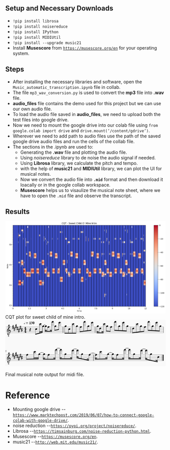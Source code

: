 ## Setup and Necessary Downloads
* <code>!pip install librosa</code>
* <code>!pip install noisereduce</code>
* <code>!pip install IPython</code>
* <code>!pip install MIDIUtil</code>
* <code>!pip install --upgrade music21</code>
*  Install **Musescore** from <code>https://musescore.org/en</code> for your operating system.

## Steps 

* After installing the necessary libraries and software, open the <code>Music_automatic_transcription.ipynb</code> file in collab.</br>
* The file <code>mp3_wav_conversion.py</code> is used to convert the **mp3** file into **.wav** file.</br>
* **audio_files** file contains the demo used for this project but we can use our own audio file.</br>
* To load the audio file saved in **audio_files**, we need to upload both the test files into google drive.</br>
* Now we need to mount the google drive into our colab file using <code>from google.colab import drive</code> and <code>drive.mount(‘/content/gdrive’)</code>.</br>
* Wherever we need to add path to audio files use the path of the saved google drive audio files and run the cells of the collab file.</br>
* The sections in the .ipynb are used to:</br>
    * Generating the **.wav** file and plotting the audio file.</br>
    * Using *noisereduce* library to de noise the audio signal if needed.</br>
    * Using **Librosa** library, we calculate the pitch and tempo.</br>
    * with the help of **music21** and **MIDIUtil** library, we can plot the UI for musical notes.</br>
    * Now we convert the audio file into <code>**.mid**</code> format and then download it loacally or in the google collab workspace.</br>
    * **Musescore** helps us to visaulize the musical note sheet, where we have to open the <code>.mid</code> file and observe the transcript. </br>

## Results 

![Alt Text](https://github.com/frh02/Automatic_Music_Transcript/blob/master/cqt_plot.png)
CQT plot for sweet child of mine intro. </br>
![Alt Text](https://github.com/frh02/Automatic_Music_Transcript/blob/master/Musical_Notes.JPG)

Final musical note output for midi file. </br>

# Reference 

* Mounting google drive --<code>https://www.marktechpost.com/2019/06/07/how-to-connect-google-colab-with-google-drive/</code>.</br>
* noise reduction --<code>https://pypi.org/project/noisereduce/</code>.</br>
* Librosa --<code>https://timsainburg.com/noise-reduction-python.html</code>.</br>
* Musescore --<code>https://musescore.org/en</code>.</br>
* music21 --<code>http://web.mit.edu/music21/</code>.</br>



